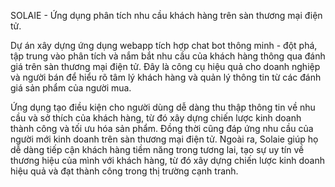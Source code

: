 SOLAIE - Ứng dụng phân tích nhu cầu khách hàng trên sàn thương mại điện tử.

Dự án xây dựng ứng dụng webapp tích hợp chat bot thông minh - đột phá, tập trung vào phân tích và nắm bắt nhu cầu của khách hàng thông qua đánh giá trên sàn thương mại điện tử. 
Đây là công cụ hiệu quả cho doanh nghiệp và người bán để hiểu rõ tâm lý khách hàng và quản lý thông tin từ các đánh giá sản phẩm của người mua.

Ứng dụng tạo điều kiện cho người dùng dễ dàng thu thập thông tin về nhu cầu và sở thích của khách hàng, từ đó xây dựng chiến lược kinh doanh thành công và tối ưu hóa sản phẩm.
Đồng thời cũng đáp ứng nhu cầu của người mới kinh doanh trên sàn thương mại điện tử. 
Ngoài ra, Solaie giúp họ dễ dàng tiếp cận khách hàng tiềm năng trong tương lai, tạo sự uy tín về thương hiệu của mình với khách hàng, từ đó xây dựng chiến lược kinh doanh hiệu quả và đạt thành công trong thị trường cạnh tranh.

